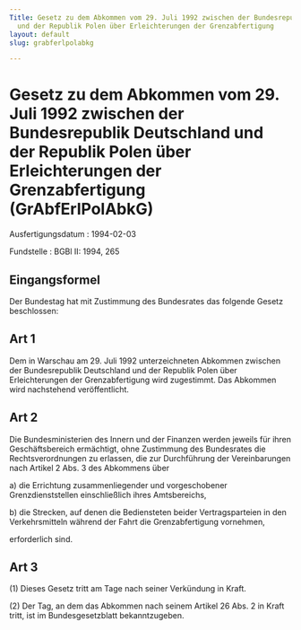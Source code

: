 ```yaml
---
Title: Gesetz zu dem Abkommen vom 29. Juli 1992 zwischen der Bundesrepublik Deutschland
  und der Republik Polen über Erleichterungen der Grenzabfertigung
layout: default
slug: grabferlpolabkg

---
```


# Gesetz zu dem Abkommen vom 29. Juli 1992 zwischen der Bundesrepublik Deutschland und der Republik Polen über Erleichterungen der Grenzabfertigung (GrAbfErlPolAbkG)

Ausfertigungsdatum
:   1994-02-03

Fundstelle
:   BGBl II: 1994, 265



## Eingangsformel

Der Bundestag hat mit Zustimmung des Bundesrates das folgende Gesetz
beschlossen:


## Art 1

Dem in Warschau am 29. Juli 1992 unterzeichneten Abkommen zwischen der
Bundesrepublik Deutschland und der Republik Polen über Erleichterungen
der Grenzabfertigung wird zugestimmt. Das Abkommen wird nachstehend
veröffentlicht.


## Art 2

Die Bundesministerien des Innern und der Finanzen werden jeweils für
ihren Geschäftsbereich ermächtigt, ohne Zustimmung des Bundesrates die
Rechtsverordnungen zu erlassen, die zur Durchführung der
Vereinbarungen nach Artikel 2 Abs. 3 des Abkommens über

a)  die Errichtung zusammenliegender und vorgeschobener Grenzdienststellen
    einschließlich ihres Amtsbereichs,


b)  die Strecken, auf denen die Bediensteten beider Vertragsparteien in
    den Verkehrsmitteln während der Fahrt die Grenzabfertigung vornehmen,



erforderlich sind.


## Art 3

(1) Dieses Gesetz tritt am Tage nach seiner Verkündung in Kraft.

(2) Der Tag, an dem das Abkommen nach seinem Artikel 26 Abs. 2 in
Kraft tritt, ist im Bundesgesetzblatt bekanntzugeben.

